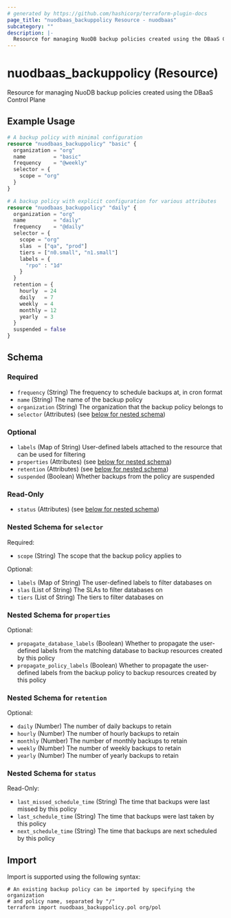 ```yaml
---
# generated by https://github.com/hashicorp/terraform-plugin-docs
page_title: "nuodbaas_backuppolicy Resource - nuodbaas"
subcategory: ""
description: |-
  Resource for managing NuoDB backup policies created using the DBaaS Control Plane
---
```


# nuodbaas_backuppolicy (Resource)

Resource for managing NuoDB backup policies created using the DBaaS Control Plane

## Example Usage

```terraform
# A backup policy with minimal configuration
resource "nuodbaas_backuppolicy" "basic" {
  organization = "org"
  name         = "basic"
  frequency    = "@weekly"
  selector = {
    scope = "org"
  }
}

# A backup policy with explicit configuration for various attributes
resource "nuodbaas_backuppolicy" "daily" {
  organization = "org"
  name         = "daily"
  frequency    = "@daily"
  selector = {
    scope = "org"
    slas  = ["qa", "prod"]
    tiers = ["n0.small", "n1.small"]
    labels = {
      "rpo" : "1d"
    }
  }
  retention = {
    hourly  = 24
    daily   = 7
    weekly  = 4
    monthly = 12
    yearly  = 3
  }
  suspended = false
}
```

<!-- schema generated by tfplugindocs -->
## Schema

### Required

- `frequency` (String) The frequency to schedule backups at, in cron format
- `name` (String) The name of the backup policy
- `organization` (String) The organization that the backup policy belongs to
- `selector` (Attributes) (see [below for nested schema](#nestedatt--selector))

### Optional

- `labels` (Map of String) User-defined labels attached to the resource that can be used for filtering
- `properties` (Attributes) (see [below for nested schema](#nestedatt--properties))
- `retention` (Attributes) (see [below for nested schema](#nestedatt--retention))
- `suspended` (Boolean) Whether backups from the policy are suspended

### Read-Only

- `status` (Attributes) (see [below for nested schema](#nestedatt--status))

<a id="nestedatt--selector"></a>
### Nested Schema for `selector`

Required:

- `scope` (String) The scope that the backup policy applies to

Optional:

- `labels` (Map of String) The user-defined labels to filter databases on
- `slas` (List of String) The SLAs to filter databases on
- `tiers` (List of String) The tiers to filter databases on


<a id="nestedatt--properties"></a>
### Nested Schema for `properties`

Optional:

- `propagate_database_labels` (Boolean) Whether to propagate the user-defined labels from the matching database to backup resources created by this policy
- `propagate_policy_labels` (Boolean) Whether to propagate the user-defined labels from the backup policy to backup resources created by this policy


<a id="nestedatt--retention"></a>
### Nested Schema for `retention`

Optional:

- `daily` (Number) The number of daily backups to retain
- `hourly` (Number) The number of hourly backups to retain
- `monthly` (Number) The number of monthly backups to retain
- `weekly` (Number) The number of weekly backups to retain
- `yearly` (Number) The number of yearly backups to retain


<a id="nestedatt--status"></a>
### Nested Schema for `status`

Read-Only:

- `last_missed_schedule_time` (String) The time that backups were last missed by this policy
- `last_schedule_time` (String) The time that backups were last taken by this policy
- `next_schedule_time` (String) The time that backups are next scheduled by this policy

## Import

Import is supported using the following syntax:

```shell
# An existing backup policy can be imported by specifying the organization
# and policy name, separated by "/"
terraform import nuodbaas_backuppolicy.pol org/pol
```
